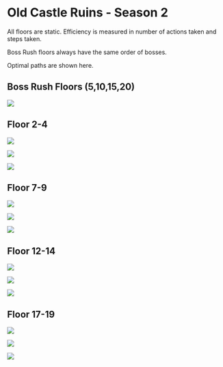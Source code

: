 # Old Castle Ruins - Season 2

All floors are static. Efficiency is measured in number of actions taken and steps taken.

Boss Rush floors always have the same order of bosses.

Optimal paths are shown here.

## Boss Rush Floors (5,10,15,20)

![](img/boss-rush.png)

## Floor 2-4
![](img/floor2.png)

![](img/floor3.png)

![](img/floor4.png)

## Floor 7-9
![](img/floor7.png)

![](img/floor8.png)

![](img/floor9.png)

## Floor 12-14
![](img/floor12.png)

![](img/floor13.png)

![](img/floor14.png)

## Floor 17-19

![](img/floor17.png)

![](img/floor18.png)

![](img/floor19.png)
